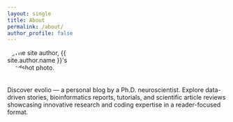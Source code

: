 ```yaml
---
layout: single
title: About
permalink: /about/
author_profile: false
---
```


<img src="{{ site.author.avatar | relative_url }}" 
	 alt="The site author, {{ site.author.name }}'s headshot photo." 
	 class="headshot" 
	 style="max-width: 200px; border-radius: 50%; margin-bottom: 20px;" />


Discover evolio — a personal blog by a Ph.D. neuroscientist. Explore data-driven stories, bioinformatics reports, tutorials, 
and scientific article reviews showcasing innovative research and coding expertise in a reader-focused format.
